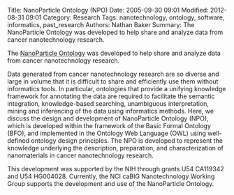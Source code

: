 Title: NanoParticle Ontology (NPO)
Date: 2005-09-30 09:01
Modified: 2012-08-31 09:01
Category: Research
Tags: nanotechnology, ontology, software, informatics, past_research
Authors: Nathan Baker
Summary: The NanoParticle Ontology was developed to help share and analyze data from cancer nanotechnology research.

The [NanoParticle Ontology](http://www.nano-ontology.org/) was developed to help share and analyze data from cancer nanotechnology research.

Data generated from cancer nanotechnology research are so diverse and large in volume that it is difficult to share and efficiently use them without informatics tools. In particular, ontologies that provide a unifying knowledge framework for annotating the data are required to facilitate the semantic integration, knowledge-based searching, unambiguous interpretation, mining and inferencing of the data using informatics methods. Here, we discuss the design and development of NanoParticle Ontology (NPO), which is developed within the framework of the Basic Formal Ontology (BFO), and implemented in the Ontology Web Language (OWL) using well-defined ontology design principles. The NPO is developed to represent the knowledge underlying the description, preparation, and characterization of nanomaterials in cancer nanotechnology research.

This development was supported by the NIH through grants U54 CA119342 and U54 HG004028.  Currently, the NCI caBIG Nanotechnology Working Group supports the development and use of the NanoParticle Ontology.

